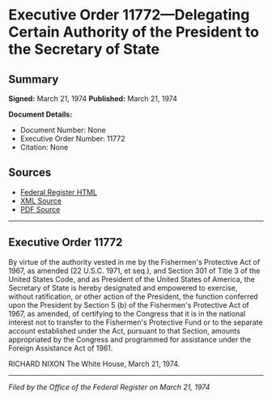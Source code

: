 # Executive Order 11772—Delegating Certain Authority of the President to the Secretary of State

## Summary

**Signed:** March 21, 1974
**Published:** March 21, 1974

**Document Details:**
- Document Number: None
- Executive Order Number: 11772
- Citation: None

## Sources
- [Federal Register HTML](https://www.presidency.ucsb.edu/documents/executive-order-11772-delegating-certain-authority-the-president-the-secretary-state)
- [XML Source](None)
- [PDF Source](None)

---

## Executive Order 11772

By virtue of the authority vested in me by the Fishermen's Protective Act of 1967, as amended (22 U.S.C. 1971, et seq.), and Section 301 of Title 3 of the United States Code, and as President of the United States of America, the Secretary of State is hereby designated and empowered to exercise, without ratification, or other action of the President, the function conferred upon the President by Section 5 (b) of the Fishermen's Protective Act of 1967, as amended, of certifying to the Congress that it is in the national interest not to transfer to the Fishermen's Protective Fund or to the separate account established under the Act, pursuant to that Section, amounts appropriated by the Congress and programmed for assistance under the Foreign Assistance Act of 1961.

RICHARD NIXON
The White House,
March 21, 1974.

---

*Filed by the Office of the Federal Register on March 21, 1974*

